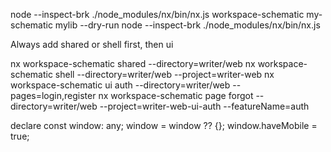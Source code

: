 node --inspect-brk ./node_modules/nx/bin/nx.js workspace-schematic my-schematic mylib --dry-run
node --inspect-brk ./node_modules/nx/bin/nx.js


Always add shared or shell first, then ui

nx workspace-schematic shared --directory=writer/web
nx workspace-schematic shell --directory=writer/web --project=writer-web 
nx workspace-schematic ui auth --directory=writer/web --pages=login,register
nx workspace-schematic page forgot --directory=writer/web --project=writer-web-ui-auth --featureName=auth


declare const window: any;
window = window ?? {};
window.haveMobile = true;

